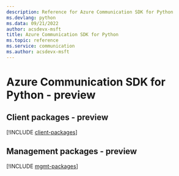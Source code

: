 ```yaml
---
description: Reference for Azure Communication SDK for Python
ms.devlang: python
ms.data: 09/21/2022
author: acsdevx-msft
title: Azure Communication SDK for Python
ms.topic: reference
ms.service: communication
ms.author: acsdevx-msft
---
```

# Azure Communication SDK for Python - preview

## Client packages - preview
[!INCLUDE [client-packages](communication-client-index.md)]
## Management packages - preview
[!INCLUDE [mgmt-packages](communication-mgmt-index.md)]